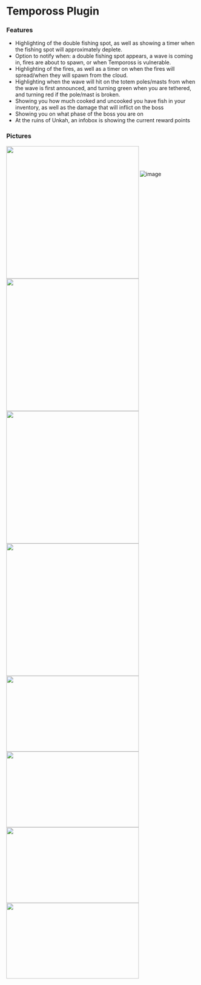 # Tempoross Plugin
### Features
- Highlighting of the double fishing spot, as well as showing a timer when the fishing spot will approximately deplete.
- Option to notify when: a double fishing spot appears, a wave is coming in, fires are about to spawn, or when Tempoross is vulnerable.
- Highlighting of the fires, as well as a timer on when the fires will spread/when they will spawn from the cloud.
- Highlighting when the wave will hit on the totem poles/masts from when the wave is first announced, and turning green when you are tethered, and turning red if the pole/mast is broken.
- Showing you how much cooked and uncooked you have fish in your inventory, as well as the damage that will inflict on the boss
- Showing you on what phase of the boss you are on
- At the ruins of Unkah, an infobox is showing the current reward points

### Pictures
<img align="left" width="350" height="350" src="https://user-images.githubusercontent.com/20537001/112597997-3b450f00-8e0e-11eb-9b23-b9a223f7059e.png">
<img align="left" width="350" height="350" src="https://user-images.githubusercontent.com/20537001/112598025-48fa9480-8e0e-11eb-9d0a-cbc98f6519fe.png">
<br/>
<img align="left" width="350" height="350" src="https://user-images.githubusercontent.com/20537001/112598334-bb6b7480-8e0e-11eb-95a1-460da1dc6eb5.png">
<img align="left" width="350" height="350" src="https://user-images.githubusercontent.com/20537001/112598358-c1f9ec00-8e0e-11eb-822e-e253208af8c3.png">
<br/>
<img align="left" width="350" height="200" src="https://user-images.githubusercontent.com/40608755/225803610-1d395f6e-48c8-4f19-98c0-3e6580f64664.png">
<img align="left" width="350" height="200" src="https://user-images.githubusercontent.com/40608755/225803683-e6ec429f-2d83-40c1-9708-cbdebcc977ba.png">
<br/>
<img align="left" width="350" height="200" src="https://user-images.githubusercontent.com/40608755/225803764-74610726-c93f-42a5-a03f-813d63984dfa.png">
<img align="left" width="350" height="200" src="https://user-images.githubusercontent.com/20537001/112739938-d5c16180-8f78-11eb-94ed-8868d980b81b.png">


![image](https://user-images.githubusercontent.com/40608755/225803487-f425fd9f-2740-4812-8f86-95eed4768854.png)

